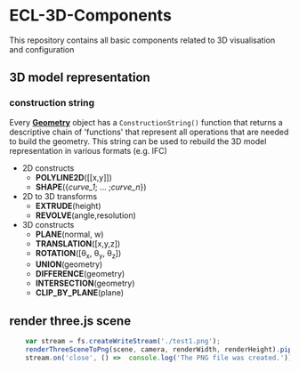 # ECL-3D-Components
This repository contains all basic components related to 3D visualisation and configuration

## 3D model representation

### construction string
Every [**Geometry**](https://github.com/cmelange/ECL-3D-Components/blob/master/src/3d_model_representation/geometry.ts) object has a `ConstructionString()` function that returns a descriptive chain of 'functions' that represent all operations that are needed to build the geometry. This string can be used to rebuild the 3D model representation in various formats (e.g. IFC)

* 2D constructs
    * **POLYLINE2D**([[x,y]])
    * **SHAPE**({*curve_1*; ... ;*curve_n*})
* 2D to 3D transforms
    * **EXTRUDE**(height)
    * **REVOLVE**(angle,resolution)
* 3D constructs
    * **PLANE**(normal, w)
    * **TRANSLATION**([x,y,z])
    * **ROTATION**([&theta;<sub>x</sub>, &theta;<sub>y</sub>, &theta;<sub>z</sub>])
    * **UNION**(geometry)
    * **DIFFERENCE**(geometry)
    * **INTERSECTION**(geometry)
    * **CLIP_BY_PLANE**(plane)

## render three.js scene

```javascript
    var stream = fs.createWriteStream('./test1.png');
    renderThreeSceneToPng(scene, camera, renderWidth, renderHeight).pipe(stream);
    stream.on('close', () =>  console.log('The PNG file was created.'));
```
